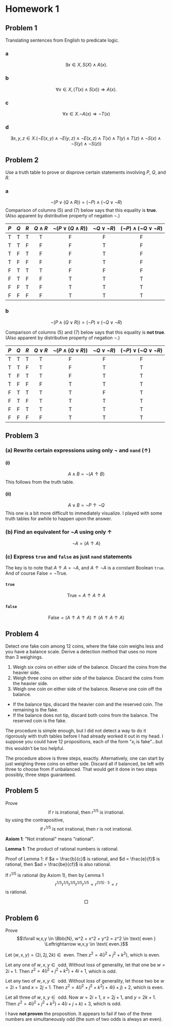 # Homework 1

## Problem 1
Translating sentences from English to predicate logic.

### a
$$\exists x \in X, S(X) \wedge A(x).$$

### b
$$\forall x \in X, (T(x) \wedge S(x)) \Rightarrow A(x).$$

### c
$$\forall x \in X. \neg A(x) \Rightarrow \neg T(x)$$

### d
$$\exists x,y,z \in X. (\neg E(x,y) \wedge \neg E(y,z) \wedge \neg E(x,z) \wedge T(x) \wedge T(y) \wedge T(z) \wedge \neg S(x) \wedge \neg S(y) \wedge \neg S(z))$$

## Problem 2
Use a truth table to prove or disprove certain statements involving $P$, $Q$, and $R$.

### a

$$\neg (P \vee (Q \wedge R)) = (\neg P) \wedge (\neg Q \vee \neg R)$$
Comparison of columns (5) and (7) below says that this equality is **true**. (Also apparent by distributive property of negation $\neg$.)

| $P$ | $Q$ | $R$ | $Q \wedge R$ | $\neg (P \vee (Q \wedge R))$ | $\neg Q \vee \neg R)$ | $(\neg P) \wedge (\neg Q \vee \neg R)$ |
|:---:|:---:|:---:|:---:|:---:|:---:|:---:|
| T | T | T | T | F | F | F |
| T | T | F | F | F | T | F |
| T | F | T | F | F | T | F |
| T | F | F | F | F | T | F |
| F | T | T | T | F | F | F |
| F | T | F | F | T | T | T |
| F | F | T | F | T | T | T |
| F | F | F | F | T | T | T |

### b

$$\neg (P \wedge (Q \vee R)) = (\neg P) \vee (\neg Q \vee \neg R)$$

Comparison of columns (5) and (7) below says that this equality is **not true**. (Also apparent by distributive property of negation $\neg$.)

| $P$ | $Q$ | $R$ | $Q \vee R$ | $\neg (P \wedge (Q \vee R))$ | $\neg Q \vee \neg R)$ | $(\neg P) \vee (\neg Q \vee \neg R)$ |
|:---:|:---:|:---:|:---:|:---:|:---:|:---:|
| T | T | T | T | F | F | F |
| T | T | F | T | F | T | T |
| T | F | T | T | F | T | T |
| T | F | F | F | T | T | T |
| F | T | T | T | T | F | T |
| F | T | F | T | T | T | T |
| F | F | T | T | T | T | T |
| F | F | F | F | T | T | T |

## Problem 3

### (a) Rewrite certain expressions using only $\neg$ and `nand` ($\uparrow$)

#### (i)
$$A \land B = \neg(A \uparrow B)$$
This follows from the truth table.

#### (ii)
$$A \lor B = \neg P \uparrow \neg Q$$
This one is a bit more difficult to immediately visualize. I played with some truth tables for awhile to happen upon the answer.

### (b) Find an equivalent for $\neg A$ using only $\uparrow$
$$ \neg A = (A \uparrow A) $$

### (c) Express `true` and `false` as just `nand` statements
The key is to note that $A \uparrow A = \neg A$, and $A \uparrow \neg A$ is a constant Boolean `true`. And of course $\text{False} = \neg \text{True}$.

#### `true`
$$ \text{True} = A \uparrow A \uparrow A $$

#### `false`
$$ \text{False} = (A \uparrow A \uparrow A) \uparrow (A \uparrow A \uparrow A)$$

## Problem 4
Detect one fake coin among 12 coins, where the fake coin weighs less and you have a balance scale. Derive a detection method that uses no more than 3 weighings.

  1. Weigh six coins on either side of the balance. Discard the coins from the heavier side.
  2. Weigh three coins on either side of the balance. Discard the coins from the heavier side.
  3. Weigh one coin on either side of the balance. Reserve one coin off the balance.
  * If the balance tips, discard the heavier coin and the reserved coin. The remaining is the fake.
  * If the balance does not tip, discard both coins from the balance. The reserved coin is the fake.

The procedure is simple enough, but I did not detect a way to do it rigorously with truth tables before I had already worked it out in my head. I suppose you could have 12 propositions, each of the form "$x_i$ is fake"...but this wouldn't be too helpful.

The procedure above is three steps, exactly. Alternatively, one can start by just weighing three coins on either side. Discard all if balanced, be left with three to choose from if unbalanced. That would get it done in two steps possibly, three steps guaranteed.

## Problem 5
Prove
$$\text{if } r \text{ is irrational, then } r^{1/5} \text{ is irrational.}$$
by using the contrapositive,
$$\text{if } r^{1/5} \text{ is not irrational, then } r \text{ is not irrational.}$$

**Axiom 1**: "Not irrational" means "rational".

**Lemma 1**: The product of rational numbers is rational.

Proof of Lemma 1: if $a = \frac{b}{c}$ is rational, and $d = \frac{e}{f}$ is rational, then $ad = \frac{be}{cf}$ is also rational.

If $r^{1/5}$ is rational (by Axiom 1), then by Lemma 1
$$r^{1/5} r^{1/5} r^{1/5} r^{1/5} r^{1/5} = r^{(1/5)\cdot5} = r$$
is rational.

$$\Box$$

## Problem 6
Prove
$$\forall w,x,y \in \Bbb{N}, w^2 + x^2 + y^2 = z^2 \in \text{ even } \Leftrightarrow w,x,y \in \text{ even.}$$

Let $(w,x,y) = (2i, 2j, 2k)  \in \text{ even}$. Then $z^2 = 4(i^2 + j^2 + k^2)$, which is even.

Let any one of $w,x,y \in \text{ odd}$. Without loss of generality, let that one be $w = 2i + 1$. Then $z^2 = 4(i^2 + j^2 + k^2) + 4i + 1$, which is odd.

Let any two of $w,x,y \in \text{ odd}$. Without loss of generality, let those two be $w = 2i + 1$ and $x = 2j+1$. Then $z^2 = 4(i^2 + j^2 + k^2) + 4(i + j) + 2$, which is even.

Let all three of $w,x,y \in \text{ odd}$. Now $w = 2i + 1$, $x = 2j+1$, and $y = 2k + 1$. Then $z^2 = 4(i^2 + j^2 + k^2) + 4(i + j + k) + 3$, which is odd.

I have **not proven** the proposition. It appears to fail if two of the three numbers are simultaneously odd (the sum of two odds is always an even).
